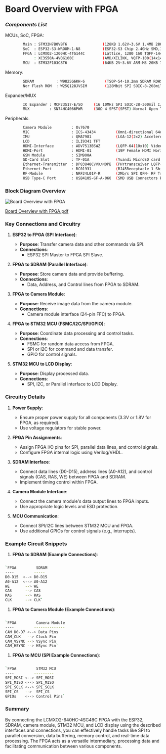 # Board Overview with FPGA


### *Components List*
MCUs, SoC, FPGA:
```sh
        Main : STM32H7B0VBT6                (128KB 1.62V~3.6V 1.4MB 280MHz FLASH 80 LQFP-100(14x14))               $3.198
        SoC  : ESP32-S3-WROOM-1-N8          (ESP32-S3 Chip 2.4GHz SMD,18x25.5mm WiFi Modules ROHS)                 $3.825
        FPGA : LCMXO2-1200HC-4TG144C        (Lattice, 1280 160 TQFP-144(20x20), (CPLDs/FPGAs))                     $2.577
             : XC3S50A-4VQG100C             (AMD/XILINX, VQFP-100(14x14, (CPLDs/FPGAs))                            $4.704        recommended
        MCU  : STM32F103C8T6                (64KB 2V~3.6V ARM-M3 20KB 72MHz FLASH 37 LQFP-48(7x7))                 $0.915


```
Memory:
```sh
        SDRAM          : W9825G6KH-6         (TSOP-54-10.2mm SDRAM ROHS)                                           $1.194
        Nor Flash ROM  : W25Q128JVSIM        (128Mbit SPI SOIC-8-208mil NOR FLASH ROHS)                            $0.8955
```
Expander/MUX
```sh
        IO Expander : MCP23S17-E/SO     (16 10MHz SPI SOIC-28-300mil I/O Expanders)                                $1.383 x2
        MUX         : SN74HC4066PWR     (30Ω 4 SPST(SPST)-Normal Open TSSOP-14 Analog Switches, Multiplexers)      $0.1308

```
Peripherals:
```sh
        Camera Module         : Ov7670
        MIC                   : ICS-43434         (Omni-directional 64dB - MEMS Microphones ROHS)                  $1.29
        IMU                   : QMA7981           (LGA-12(2x2) Accelerometers ROHS)                                $0.4935
        LCD                   : ILI9341 TFT
        HDMI-Interface        : ADV7513BSWZ       (LQFP-64(10x10) Video Interface ICs ROHS)                        $4.548
        HDMI-Port             : HDMI-01           (19P Female HDMI Horizontal attachment SMD D-Sub / VGA)          $0.2034
        GSM Module            : SIM900A
        SD-Card Slot          : TF-01A            (Yuandi MicroSD card Slot (TF card) Self-bouncing, SMD)          $0.0719
        Ethernet-Transmitter  : DP83848CVVX/NOPB  (PHYtransceiver LQFP-48(7x7) Ethernet Transceivers ROHS)         $1.4835
        Ethernet-Port         : RC01931           (RJ45Receptacle 1 Shielded Direct Insert WithLED)                $0.2672
        RF-Module             : NRF24L01P-R       (2Mb/s SPI QFN- RF Transceiver ICs)                              $0.898
        USB Type-C Port       : USB4105-GF-A-060  (SMD USB Connectors ROHS)                                    frm toolroom

```


### Block Diagram Overview

![Board Overview with FPGA](https://github.com/user-attachments/assets/ca1b505d-1f3a-4fce-9604-96fcfde150c6)


[Board Overview with FPGA.pdf](https://github.com/user-attachments/files/16422740/Board.Overview.with.FPGA.pdf)




### Key Connections and Circuitry

1.  **ESP32 to FPGA (SPI Interface)**:

    -   **Purpose**: Transfer camera data and other commands via SPI.
    -   **Connections**:
        -   ESP32 SPI Master to FPGA SPI Slave.
2.  **FPGA to SDRAM (Parallel Interface)**:

    -   **Purpose**: Store camera data and provide buffering.
    -   **Connections**:
        -   Data, Address, and Control lines from FPGA to SDRAM.
3.  **FPGA to Camera Module**:

    -   **Purpose**: Receive image data from the camera module.
    -   **Connections**:
        -   Camera module interface (24-pin FFC) to FPGA.
4.  **FPGA to STM32 MCU (FSMC/I2C/SPI/GPIO)**:

    -   **Purpose**: Coordinate data processing and control tasks.
    -   **Connections**:
        -   FSMC for random data access from FPGA.
        -   SPI or I2C for command and data transfer.
        -   GPIO for control signals.
5.  **STM32 MCU to LCD Display**:

    -   **Purpose**: Display processed data.
    -   **Connections**:
        -   SPI, I2C, or Parallel interface to LCD Display.

### Circuitry Details

1.  **Power Supply**:

    -   Ensure proper power supply for all components (3.3V or 1.8V for FPGA, as required).
    -   Use voltage regulators for stable power.
2.  **FPGA Pin Assignments**:

    -   Assign FPGA I/O pins for SPI, parallel data lines, and control signals.
    -   Configure FPGA internal logic using Verilog/VHDL.
3.  **SDRAM Interface**:

    -   Connect data lines (D0-D15), address lines (A0-A12), and control signals (CAS, RAS, WE) between FPGA and SDRAM.
    -   Implement timing control within FPGA.
4.  **Camera Module Interface**:

    -   Connect the camera module's data output lines to FPGA inputs.
    -   Use appropriate logic levels and ESD protection.
5.  **MCU Communication**:

    -   Connect SPI/I2C lines between STM32 MCU and FPGA.
    -   Use additional GPIOs for control signals (e.g., interrupts).

### Example Circuit Snippets

1.  **FPGA to SDRAM (Example Connections)**:

```sh

`FPGA         SDRAM
----         -----
D0-D15  <--> D0-D15
A0-A12  <--> A0-A12
WE       --> WE
CAS      --> CAS
RAS      --> RAS
CLK      --> CLK`
```

1.  **FPGA to Camera Module (Example Connections)**:

```sh

`FPGA         Camera Module
----         --------------
CAM_D0-D7 <--> Data Pins
CAM_CLK   --> Clock Pin
CAM_VSYNC --> VSync Pin
CAM_HSYNC --> HSync Pin`
```

1.  **FPGA to MCU (SPI Example Connections)**:

```sh

`FPGA         STM32 MCU
----         ---------
SPI_MOSI <--> SPI_MOSI
SPI_MISO <--> SPI_MISO
SPI_SCLK <--> SPI_SCLK
SPI_CS   -->  SPI_CS
GPIOs    <--> Control Pins`
```

### Summary

By connecting the LCMXO2-640HC-4SG48C FPGA with the ESP32, SDRAM, camera module, STM32 MCU, and LCD display using the described interfaces and connections, you can effectively handle tasks like SPI to parallel conversion, data buffering, memory control, and real-time data processing. The FPGA acts as a versatile intermediary, processing data and facilitating communication between various components.
